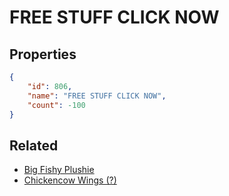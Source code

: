 # FREE STUFF CLICK NOW

<no description available>

## Properties

```json
{
    "id": 806,
    "name": "FREE STUFF CLICK NOW",
    "count": -100
}
```

## Related

- [Big Fishy Plushie](../items/21917-big-fishy-plushie.md)
- [Chickencow Wings (?)](../items/21918-chickencow-wings.md)

